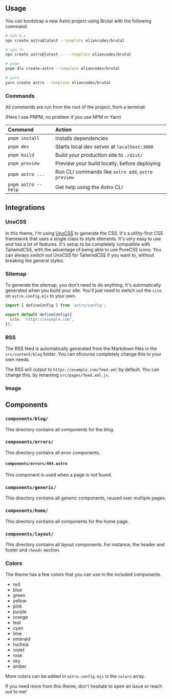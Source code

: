 
## Usage

You can bootstrap a new Astro project using Brutal with the following command:

```bash
# npm 6.x
npx create astro@latest --template eliancodes/brutal

# npm 7+
npx create astro@latest -- --template eliancodes/brutal

# pnpm
pnpm dlx create-astro --template eliancodes/brutal

# yarn
yarn create astro --template eliancodes/brutal
```

### Commands

All commands are run from the root of the project, from a terminal:

(Here I use PNPM, no problem if you use NPM or Yarn)

| Command             | Action                                             |
| :------------------ | :------------------------------------------------- |
| `pnpm install`      | Installs dependencies                              |
| `pnpm dev`          | Starts local dev server at `localhost:3000`        |
| `pnpm build`        | Build your production site to `./dist/`            |
| `pnpm preview`      | Preview your build locally, before deploying       |
| `pnpm astro ...`    | Run CLI commands like `astro add`, `astro preview` |
| `pnpm astro --help` | Get help using the Astro CLI                       |

## Integrations

### UnoCSS

In this theme, I'm using [UnoCSS](https://uno.antfu.me/) to generate the CSS. It's a utility-first CSS framework that uses a single class to style elements. It's very easy to use and has a lot of features. It's setup to be completely compatible with TailwindCSS, with the advantage of being able to use PureCSS icons. You can always switch out UnoCSS for TailwindCSS if you want to, without breaking the general styles.

### Sitemap

To generate the sitemap, you don't need to do anything. It's automatically generated when you build your site. You'll just need to switch out the `site` on `astro.config.mjs` to your own.

```js title="astro.config.mjs"
import { defineConfig } from 'astro/config';

export default defineConfig({
  site: 'https://example.com',
});
```

### RSS

The RSS feed is automatically generated from the Markdown files in the `src/content/blog` folder. You can ofcourse completely change this to your own needs.

The RSS will output to `https://example.com/feed.xml` by default. You can change this, by renaming `src/pages/feed.xml.js`.

### Image

## Components

### `components/blog/`

This directory contains all components for the blog.

### `components/errors/`

This directory contains all error components.

#### `components/errors/404.astro`

This component is used when a page is not found.

### `components/generic/`

This directory contains all generic components, reused over multiple pages.

### `components/home/`

This directory contains all components for the home page.

### `components/layout/`

This directory contains all layout components. For instance, the header and footer and `<head>` section.

### Colors

The theme has a few colors that you can use in the included components.

- red
- blue
- green
- yellow
- pink
- purple
- orange
- teal
- cyan
- lime
- emerald
- fuchsia
- violet
- rose
- sky
- amber

More colors can be added in `astro.config.mjs` in the `colors` array.

If you need more from this theme, don't hesitate to open an issue or reach out to me!

